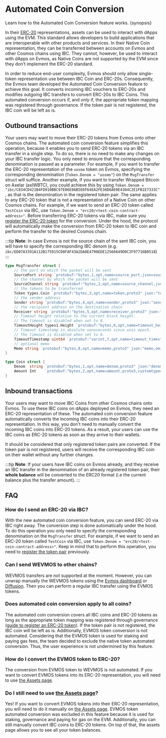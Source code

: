 <!--
order: 8
-->

# Automated Coin Conversion

Learn how to the Automated Coin Conversion feature works. {synopsis}

In their
[ERC-20](https://ethereum.org/en/developers/docs/standards/tokens/erc-20/)
representations, assets can be used to interact with dApps using the EVM. This
standard allows developers to build applications that are interoperable with
other products and services. In their Native Coin representation, they can be
transferred between accounts on Evmos and other Cosmos chains using IBC. They
cannot, however, be used to interact with dApps on Evmos, as Native Coins are
not supported by the EVM since they don’t implement the ERC-20 standard.

In order to reduce end-user complexity, Evmos should only allow single-token
representation use between IBC Coin and ERC-20s. Consequently, the Evmos team
developed the Automated Coin Conversion feature to achieve this goal. It
converts incoming IBC vouchers to ERC-20s and modifies outgoing IBC transfers to
convert ERC-20s to IBC Coins. This automated conversion occurs if, and *only*
if, the appropriate token mapping was registered through governance. If the
token pair is not registered, the IBC coin will be left as is.

## Outbound transactions

Your users may want to move their ERC-20 tokens from Evmos onto other Cosmos
chains. The automated coin conversion feature simplifies this operation, because
it enables you to send ERC-20 tokens via an IBC transfer in a single step. To do
so, there is no need to make any changes on your IBC transfer logic. You only
need to ensure that the corresponding denomination is passed as a parameter. For
example, if you want to transfer the ERC-20 representation of the `uosmo` token
on Evmos, specifying the corresponding denomination (`Token.Denom = "uosmo"`) on
the `MsgTransfer` struct will suffice. Another example, if you want to transfer
Wrapped Bitcoin on Axelar (axlWBTC), you could achieve this by using
`Token.Denom = "ibc/C834CD421B4FD910BBC97E06E86B5E6F64EA2FE36D6AE0E4304C2E1FB1E7333C"`,
as that is the denomination in the registered token pair. The same applies to
any ERC-20 token that is not a representation of a Native Coin on other Cosmos
chains. For example, if we want to send an ERC-20 token called `TestCoin` via
IBC, use `Token.Denom = "erc20/<test-coin-contract-address>"`. Before
transferring ERC-20 tokens via IBC, make sure you
[register the ERC-20 token](https://docs.evmos.org/developers/guides/erc20\_registration.html)
for the conversion. Under the hood, the protocol will automatically make the
conversion from ERC-20 token to IBC coin and perform the transfer to the desired
Cosmos chain.

:::tip **Note**: In case Evmos is not the source chain of the sent IBC coin, you
will have to specify the corresponding IBC denom (e.g.
`ibc/ED07A3391A112B175915CD8FAF43A2DA8E4790EDE12566649D0C2F97716B8518`) :::

```go
type MsgTransfer struct {
	// the port on which the packet will be sent
	SourcePort string `protobuf:"bytes,1,opt,name=source_port,json=sourcePort,proto3" json:"source_port,omitempty" yaml:"source_port"`
	// the channel by which the packet will be sent
	SourceChannel string `protobuf:"bytes,2,opt,name=source_channel,json=sourceChannel,proto3" json:"source_channel,omitempty" yaml:"source_channel"`
	// the tokens to be transferred
	Token types.Coin `protobuf:"bytes,3,opt,name=token,proto3" json:"token"`
	// the sender address
	Sender string `protobuf:"bytes,4,opt,name=sender,proto3" json:"sender,omitempty"`
	// the recipient address on the destination chain
	Receiver string `protobuf:"bytes,5,opt,name=receiver,proto3" json:"receiver,omitempty"`
	// Timeout height relative to the current block height.
	// The timeout is disabled when set to 0.
	TimeoutHeight types1.Height `protobuf:"bytes,6,opt,name=timeout_height,json=timeoutHeight,proto3" json:"timeout_height" yaml:"timeout_height"`
	// Timeout timestamp in absolute nanoseconds since unix epoch.
	// The timeout is disabled when set to 0.
	TimeoutTimestamp uint64 `protobuf:"varint,7,opt,name=timeout_timestamp,json=timeoutTimestamp,proto3" json:"timeout_timestamp,omitempty" yaml:"timeout_timestamp"`
	// optional memo
	Memo string `protobuf:"bytes,8,opt,name=memo,proto3" json:"memo,omitempty"`
}

type Coin struct {
	Denom  string `protobuf:"bytes,1,opt,name=denom,proto3" json:"denom,omitempty"`
	Amount Int    `protobuf:"bytes,2,opt,name=amount,proto3,customtype=Int" json:"amount"`
}
```

## Inbound transactions

Your users may want to move IBC Coins from other Cosmos chains onto Evmos. To
use these IBC coins on dApps deployed on Evmos, they need an ERC-20
representation of these. The automated coin conversion feature automatically
converts the incoming IBC coins into their ERC-20 representation. In this way,
you don't need to manually convert the incoming IBC coins into ERC-20 tokens. As
a result, your users can use the IBC coins as ERC-20 tokens as soon as they
arrive to their wallets.

It should be considered that only registered token pairs are converted. If the
token pair is not registered, users will receive the corresponding IBC coin on
their wallet without any further changes.

:::tip **Note**: If your users have IBC coins on Evmos already, and they receive
an IBC transfer in the denomination of an already registered token pair, their
**whole balance** will be converted to the ERC20 format (i.e the current balance
plus the transfer amount). :::

## FAQ

### How do I send an ERC-20 via IBC?

With the new automated coin conversion feature, you can send ERC-20 via IBC
right away. The conversion step is done automatically under the hood. To do this
operation you only need to specify the corresponding denomination on the
`MsgTransfer` struct. For example, if we want to send an ERC-20 token called
`TestCoin` via IBC, use `Token.Denom = "erc20/<test-coin-contract-address>"`.
Keep in mind that to perform this operation, you need to
[register the token pair](https://docs.evmos.org/developers/guides/erc20\_registration.html)
previously.

### Can I send WEVMOS to other chains?

WEVMOS transfers are not supported at the moment. However, you can unwrap
manually the WEVMOS tokens using the
[Evmos dashboard](https://app.evmos.org/assets) or
[Diffusion](https://app.diffusion.fi/). Then you can perform a regular IBC
transfer using the EVMOS tokens.

### Does automated coin conversion apply to all coins?

The automated coin conversion covers all IBC coins and ERC-20 tokens as long as
the appropriate token mapping was registered through governance
([guide to register an ERC-20 token](https://docs.evmos.org/developers/guides/erc20\_registration.html)).
If the token pair is not registered, the IBC coin will be left as is.
Additionally, EVMOS token conversion is not automated. Considering that the
EVMOS token is used for staking and paying gas fees, the team decided to exclude
the native token automated conversion. Thus, the user experience is not
undermined by this feature.

### How do I convert the EVMOS token to ERC-20?

The conversion from EVMOS token to WEVMOS is not automated. If you want to
convert EVMOS tokens into its ERC-20 representation, you will need to use
[the Assets page](https://app.evmos.org/assets).

### Do I still need to use [the Assets page](https://app.evmos.org/assets)?

Yes! If you want to convert EVMOS tokens into their ERC-20 representation, you
will need to do it manually on [the Assets page](https://app.evmos.org/assets).
EVMOS token automated conversion was excluded in this feature because it is used
for staking, governance and paying for gas on the EVM. Additionally, you can
still manually convert IBC coins to ERC-20 tokens. On top of that, the assets
page allows you to see all your token balances.
